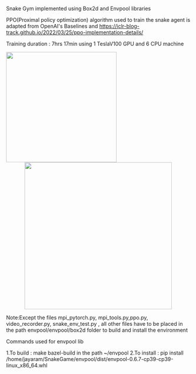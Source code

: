 Snake Gym implemented using Box2d and Envpool libraries

PPO(Proximal policy optimization) algorithm used to train the snake agent is adapted from OpenAI's Baselines and
https://iclr-blog-track.github.io/2022/03/25/ppo-implementation-details/

Training duration : 7hrs 17min  using 1 TeslaV100 GPU and 6 CPU machine 
<p>
    <img width="300" height="300" src="https://github.com/jayaram1125/Single_Agent_SnakeGym_PPO/assets/16265393/721cdc1c-8137-408e-aa88-b5e6a85ed599">
    <img width="400" height="400" src="https://github.com/jayaram1125/Single_Agent_SnakeGym_PPO/assets/16265393/19c9d899-1b85-4a53-bf96-5621391a3f5b" hspace="50" >
</p>


Note:Except the files mpi_pytorch.py, mpi_tools.py,ppo.py, video_recorder.py, snake_env_test.py , all other files have to be placed in the path envpool/envpool/box2d folder to build and install the environment

Commands used for envpool lib

1.To build : make bazel-build   in the path ~/envpool
2.To install : pip install /home/jayaram/SnakeGame/envpool/dist/envpool-0.6.7-cp39-cp39-linux_x86_64.whl 
